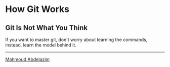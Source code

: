# How Git Works
## Git Is Not What You Think
If you want to master git, don't worry about learning the commands, instead, learn the model behind it.





<hr>

[Mahmoud Abdelazim](https://github.com/MahmoudAbdelazim)